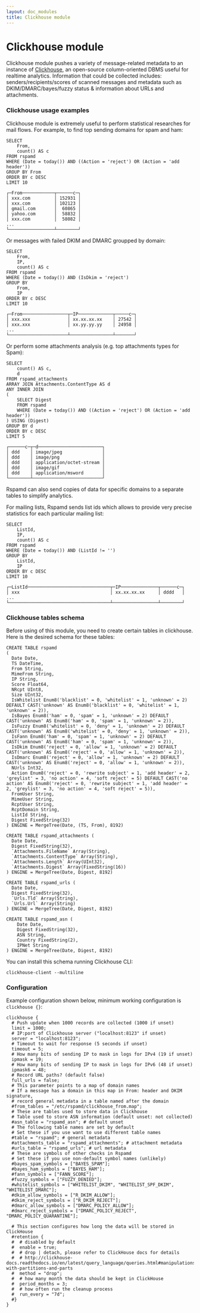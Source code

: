 ```yaml
---
layout: doc_modules
title: Clickhouse module
---
```


# Clickhouse module

Clickhouse module pushes a variety of message-related metadata to an instance of [Clickhouse](https://clickhouse.yandex/), an open-source column-oriented DBMS useful for realtime analytics. Information that could be collected includes: senders/recipients/scores of scanned messages and metadata such as DKIM/DMARC/bayes/fuzzy status & information about URLs and attachments.

### Clickhouse usage examples

Clickhouse module is extremely useful to perform statistical researches for mail flows. For example, to find top sending domains for spam and ham:

~~~
SELECT
    From,
    count() AS c
FROM rspamd
WHERE (Date = today()) AND ((Action = 'reject') OR (Action = 'add header'))
GROUP BY From
ORDER BY c DESC
LIMIT 10

┌─From────────────┬──────c─┐
│ xxx.com         │ 152931 │
│ xxx.com         │ 102123 │
│ gmail.com       │  60865 │
│ yahoo.com       │  58832 │
│ xxx.com         │  58082 │
...
└─────────────────┴────────┘
~~~

Or messages with failed DKIM and DMARC groupped by domain:

~~~
SELECT
    From,
    IP,
    count() AS c
FROM rspamd
WHERE (Date = today()) AND (IsDkim = 'reject')
GROUP BY
    From,
    IP
ORDER BY c DESC
LIMIT 10

┌─From─────────────────┬─IP─────────────┬─────c─┐
│ xxx.xxx              │ xx.xx.xx.xx    │ 27542 │
│ xxx.xxx              │ xx.yy.yy.yy    │ 24958 │
...
└──────────────────────┴────────────────┴───────┘
~~~

Or perform some attachments analysis (e.g. top attachments types for Spam):

~~~
SELECT
    count() AS c,
    d
FROM rspamd_attachments
ARRAY JOIN Attachments.ContentType AS d
ANY INNER JOIN
(
    SELECT Digest
    FROM rspamd
    WHERE (Date = today()) AND ((Action = 'reject') OR (Action = 'add header'))
) USING (Digest)
GROUP BY d
ORDER BY c DESC
LIMIT 5

┌──────c─┬─d────────────────────────┐
│ ddd    │ image/jpeg               │
│ ddd    │ image/png                │
│ ddd    │ application/octet-stream │
│ ddd    │ image/gif                │
│ ddd    │ application/msword       │
└────────┴──────────────────────────┘
~~~

Rspamd can also send copies of data for specific domains to a separate tables to simplify analytics.

For mailing lists, Rspamd sends list ids which allows to provide very precise statistics for each particular mailing list:

~~~
SELECT
    ListId,
    IP,
    count() AS c
FROM rspamd
WHERE (Date = today()) AND (ListId != '')
GROUP BY
    ListId,
    IP
ORDER BY c DESC
LIMIT 10

┌─ListId───────────────────────────────┬─IP──────────────┬──────c─┐
│ xxx                                  │ xx.xx.xx.xx     │ dddd   │
...
└──────────────────────────────────────┴─────────────────┴────────┘
~~~

### Clickhouse tables schema

Before using of this module, you need to create certain tables in clickhouse. Here is the desired schema for these tables:

~~~
CREATE TABLE rspamd
(
  Date Date,
  TS DateTime,
  From String,
  MimeFrom String,
  IP String,
  Score Float64,
  NRcpt UInt8,
  Size UInt32,
  IsWhitelist Enum8('blacklist' = 0, 'whitelist' = 1, 'unknown' = 2) DEFAULT CAST('unknown' AS Enum8('blacklist' = 0, 'whitelist' = 1, 'unknown' = 2)),
  IsBayes Enum8('ham' = 0, 'spam' = 1, 'unknown' = 2) DEFAULT CAST('unknown' AS Enum8('ham' = 0, 'spam' = 1, 'unknown' = 2)),
  IsFuzzy Enum8('whitelist' = 0, 'deny' = 1, 'unknown' = 2) DEFAULT CAST('unknown' AS Enum8('whitelist' = 0, 'deny' = 1, 'unknown' = 2)),
  IsFann Enum8('ham' = 0, 'spam' = 1, 'unknown' = 2) DEFAULT CAST('unknown' AS Enum8('ham' = 0, 'spam' = 1, 'unknown' = 2)),
  IsDkim Enum8('reject' = 0, 'allow' = 1, 'unknown' = 2) DEFAULT CAST('unknown' AS Enum8('reject' = 0, 'allow' = 1, 'unknown' = 2)),
  IsDmarc Enum8('reject' = 0, 'allow' = 1, 'unknown' = 2) DEFAULT CAST('unknown' AS Enum8('reject' = 0, 'allow' = 1, 'unknown' = 2)),
  NUrls Int32,
  Action Enum8('reject' = 0, 'rewrite subject' = 1, 'add header' = 2, 'greylist' = 3, 'no action' = 4, 'soft reject' = 5) DEFAULT CAST('no action' AS Enum8('reject' = 0, 'rewrite subject' = 1, 'add header' = 2, 'greylist' = 3, 'no action' = 4, 'soft reject' = 5)),
  FromUser String,
  MimeUser String,
  RcptUser String,
  RcptDomain String,
  ListId String,
  Digest FixedString(32)
) ENGINE = MergeTree(Date, (TS, From), 8192)

CREATE TABLE rspamd_attachments (
  Date Date,
  Digest FixedString(32),
  `Attachments.FileName` Array(String),
  `Attachments.ContentType` Array(String),
  `Attachments.Length` Array(UInt32),
  `Attachments.Digest` Array(FixedString(16))
) ENGINE = MergeTree(Date, Digest, 8192)

CREATE TABLE rspamd_urls (
  Date Date,
  Digest FixedString(32),
  `Urls.Tld` Array(String),
  `Urls.Url` Array(String)
) ENGINE = MergeTree(Date, Digest, 8192)

CREATE TABLE rspamd_asn (
    Date Date,
    Digest FixedString(32),
    ASN String,
    Country FixedString(2),
    IPNet String
) ENGINE = MergeTree(Date, Digest, 8192)
~~~

You can install this schema running Clickhouse CLI:

~~~
clickhouse-client --multiline
~~~

### Configuration

Example configuration shown below, minimum working configuration is `clickhouse {}`:

~~~ucl
clickhouse {
  # Push update when 1000 records are collected (1000 if unset)
  limit = 1000;
  # IP:port of Clickhouse server ("localhost:8123" if unset)
  server = "localhost:8123";
  # Timeout to wait for response (5 seconds if unset)
  timeout = 5;
  # How many bits of sending IP to mask in logs for IPv4 (19 if unset)
  ipmask = 19;
  # How many bits of sending IP to mask in logs for IPv6 (48 if unset)
  ipmask6 = 48;
  # Record URL paths? (default false)
  full_urls = false;
  # This parameter points to a map of domain names
  # If a message has a domain in this map in From: header and DKIM signature,
  # record general metadata in a table named after the domain
  #from_tables = "/etc/rspamd/clickhouse_from.map";
  # These are tables used to store data in Clickhouse
  # Table used to store ASN information (default unset: not collected)
  #asn_table = "rspamd_asn"; # default unset
  # The following table names are set by default
  # Set these if you use want to use different table names
  #table = "rspamd"; # general metadata
  #attachments_table = "rspamd_attachments"; # attachment metadata
  #urls_table = "rspamd_urls"; # url metadata
  # These are symbols of other checks in Rspamd
  # Set these if you use non-default symbol names (unlikely)
  #bayes_spam_symbols = ["BAYES_SPAM"];
  #bayes_ham_symbols = ["BAYES_HAM"];
  #fann_symbols = ["FANN_SCORE"];
  #fuzzy_symbols = ["FUZZY_DENIED"];
  #whitelist_symbols = ["WHITELIST_DKIM", "WHITELIST_SPF_DKIM", "WHITELIST_DMARC"];
  #dkim_allow_symbols = ["R_DKIM_ALLOW"];
  #dkim_reject_symbols = ["R_DKIM_REJECT"];
  #dmarc_allow_symbols = ["DMARC_POLICY_ALLOW"];
  #dmarc_reject_symbols = ["DMARC_POLICY_REJECT", "DMARC_POLICY_QUARANTINE"];

  # This section configures how long the data will be stored in ClickHouse
  #retention {
  #  # disabled by default
  #  enable = true;
  #  # drop | detach, please refer to ClickHouse docs for details
  #  # http://clickhouse-docs.readthedocs.io/en/latest/query_language/queries.html#manipulations-with-partitions-and-parts
  #  method = "drop";
  #  # how many month the data should be kept in ClickHouse
  #  period_months = 3;
  #  # how often run the cleanup process
  #  run_every = "7d";
  #}
}
~~~
